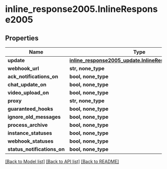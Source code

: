 # inline_response2005.InlineResponse2005

## Properties
Name | Type | Description | Notes
------------ | ------------- | ------------- | -------------
**update** | [**inline_response2005_update.InlineResponse2005Update**](InlineResponse2005Update.md) |  | 
**webhook_url** | **str, none_type** |  | [optional] 
**ack_notifications_on** | **bool, none_type** |  | [optional] 
**chat_update_on** | **bool, none_type** |  | [optional] 
**video_upload_on** | **bool, none_type** |  | [optional] 
**proxy** | **str, none_type** |  | [optional] 
**guaranteed_hooks** | **bool, none_type** |  | [optional] 
**ignore_old_messages** | **bool, none_type** |  | [optional] 
**process_archive** | **bool, none_type** |  | [optional] 
**instance_statuses** | **bool, none_type** |  | [optional] 
**webhook_statuses** | **bool, none_type** |  | [optional] 
**status_notifications_on** | **bool, none_type** |  | [optional] 

[[Back to Model list]](../README.md#documentation-for-models) [[Back to API list]](../README.md#documentation-for-api-endpoints) [[Back to README]](../README.md)


